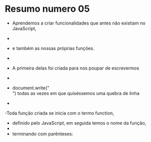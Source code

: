 # Resumo numero 05

- Aprendemos a criar funcionalidades que antes não existiam no JavaScript,
-
- e também as nossas próprias funções.
-
- A primeira delas foi criada para nos poupar de escrevermos <br>
-
- document.write("<br>") todas as vezes em que quiséssemos uma quebra de linha

-
-Toda função criada se inicia com o termo function,

- definido pelo JavaScript,  em seguida temos o nome da função,
-
- terminando com parênteses:

